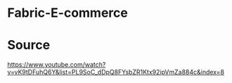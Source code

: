 # Fabric-E-commerce

# Source
https://www.youtube.com/watch?v=vK9tDFuhQ6Y&list=PL9SoC_dDpQ8FYsbZR1Ktx92ipVmZa884c&index=8
